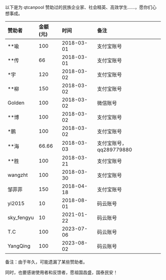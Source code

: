 以下是为 qtcanpool 赞助过的民族企业家、社会精英、高效学生……，愿你们心想事成。

|赞助者|金额(元)|时间|备注|
|:---|:---|:---|:---|
|**瑜|100|2018-03-01|支付宝账号|
|**传|66|2018-03-01|支付宝账号|
|*宇|120|2018-03-02|支付宝账号|
|**柳|150|2018-03-02|支付宝账号|
|Golden|100|2018-03-02|微信账号|
|**博|100|2018-03-02|支付宝账号|
|*鹏|100|2018-03-02|支付宝账号|
|**海|66.66|2018-03-03|支付宝账号，qq289779880|
|**胜|100|2018-03-21|支付宝账号|
|wangzht|100|2018-03-30|支付宝账号|
|邹菲菲|150|2018-04-18|支付宝账号|
|yi2015|10|2018-08-01|码云账号|
|sky_fengyu|10|2021-01-22|码云账号|
|T.C|100|2023-07-06|码云账号|
|YangQing|100|2023-08-02|码云账号|

备注：由于年久，可能遗漏了某些赞助者。

同时，也要感谢使用者和反馈者，愿祖国昌盛，国泰民安！
